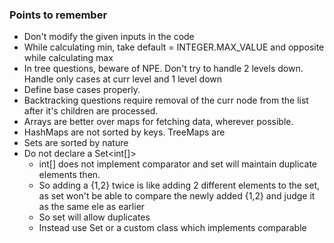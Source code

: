 ### Points to remember 
  - Don't modify the given inputs in the code
  - While calculating min, take default = INTEGER.MAX_VALUE and opposite while calculating max
  - In tree questions, beware of NPE. Don't try to handle 2 levels down. Handle only cases at curr level and 1 level down
  - Define base cases properly.
  - Backtracking questions require removal of the curr node from the list after it's children are processed.
  - Arrays are better over maps for fetching data, wherever possible.
  - HashMaps are not sorted by keys. TreeMaps are
  - Sets are sorted by nature
  - Do not declare a Set<int[]>
      - int[] does not implement comparator and set will maintain duplicate elements then.
      - So adding a {1,2} twice is like adding 2 different elements to the set, as set won't be able to compare the newly added {1,2} and judge it as the same ele as earlier
      - So set will allow duplicates
      - Instead use Set<Pair> or a custom class which implements comparable
